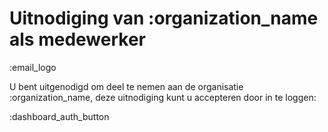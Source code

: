# Uitnodiging van :organization_name als medewerker

:email_logo

U bent uitgenodigd om deel te nemen aan de organisatie :organization_name, 
deze uitnodiging kunt u accepteren door in te loggen:  

:dashboard_auth_button
&nbsp;  
&nbsp;

